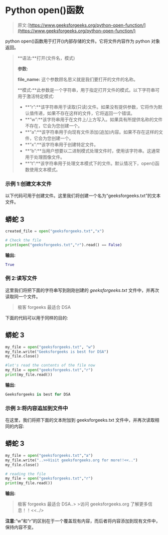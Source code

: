 # Python open()函数

> 原文:[https://www.geeksforgeeks.org/python-open-function/](https://www.geeksforgeeks.org/python-open-function/)

python open()函数用于打开()内部存储的文件。它将文件内容作为 python 对象返回。

> **语法:**打开(文件名，模式)
> 
> **参数:**
> 
> **file_name:** 这个参数顾名思义就是我们要打开的文件的名称。
> 
> **模式:**此参数是一个字符串，用于指定打开文件的模式。以下字符串可用于激活特定模式:
> 
> *   **“r”:**该字符串用于读取(只读)文件。如果没有提供参数，它将作为默认值传递，如果不存在这样的文件，它将返回一个错误。
> *   **“w”:**该字符串用于在文件上/上方写入。如果具有所提供名称的文件不存在，它会为您创建一个。
> *   **“a”:**该字符串用于向现有文件添加(追加)内容。如果不存在这样的文件，它会为您创建一个。
> *   **“x”:**该字符串用于创建特定文件。
> *   **“b”:**当用户想要以二进制模式处理文件时，使用该字符串。这通常用于处理图像文件。
> *   **“t”:**该字符串用于处理文本模式下的文件。默认情况下，open()函数使用文本模式。

### **示例 1:创建文本文件**

以下代码可用于创建文件。这里我们将创建一个名为“geeksforgeeks.txt”的文本文件。

## 蟒蛇 3

```py
created_file = open("geeksforgeeks.txt","x")

# Check the file
print(open("geeksforgeeks.txt","r").read() == False)
```

**输出:**

```py
True
```

### **例 2:读写文件**

这里我们将把下面的字符串写到刚刚创建的 *geeksforgeeks.txt* 文件中，并再次读取同一个文件。

> 极客 forgeeks 最适合 DSA

下面的代码可以用于同样的目的:

## 蟒蛇 3

```py
my_file = open("geeksforgeeks.txt", "w")
my_file.write("Geeksforgeeks is best for DSA")
my_file.close()

#let's read the contents of the file now
my_file = open("geeksforgeeks.txt","r")
print(my_file.read())
```

**输出:**

```py
Geeksforgeeks is best for DSA
```

### **示例 3:将内容追加到文件中**

在这里，我们将把下面的文本附加到 geeksforgeeks.txt 文件中，并再次读取相同的内容:

## 蟒蛇 3

```py
my_file = open("geeksforgeeks.txt","a")
my_file.write("..>>Visit geeksforgeeks.org for more!!<<..")
my_file.close()

# reading the file
my_file = open("geeksforgeeks.txt","r")
print(my_file.read())
```

**输出:**

> 极客 forgeeks 最适合 DSA..> >访问 geeksforgeeks.org 了解更多信息！！<<../>

**注意:**“w”和“r”的区别在于一个覆盖现有内容，而后者将内容添加到现有文件中，保持内容不变。